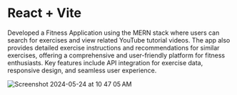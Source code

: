 # React + Vite
Developed a Fitness Application using the MERN stack where users can search for exercises and view related YouTube tutorial videos. 
The app also provides detailed exercise instructions and recommendations for similar exercises, offering a comprehensive and user-friendly platform for fitness enthusiasts. Key features include API integration for exercise data, responsive design, and seamless user experience.


![Screenshot 2024-05-24 at 10 47 05 AM](https://github.com/Jyothikrishna21/fitness-application/assets/136105131/f6b63c7a-9672-4221-8f07-69c9c342c1c0)
